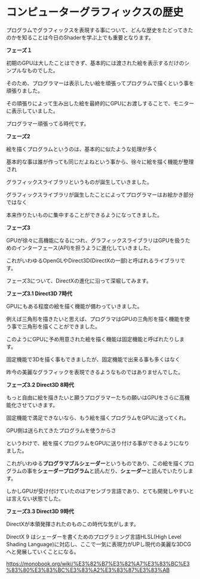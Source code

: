 # コンピューターグラフィックスの歴史

プログラムでグラフィックスを表現する事について、どんな歴史をたどってきたのかを知ることは今日のShaderを学ぶ上でも重要となります。





**フェーズ１**

初期のGPUは大したことはできず、基本的には渡された絵を表示するだけのシンプルなものでした。

そのため、プログラマーは表示したい絵を頑張ってプログラムで描くという事を頑張りました。

その頑張りによって生み出した絵を最終的にGPUにお渡しすることで、モニターに表示していました。

プログラマー頑張ってる時代です。



**フェーズ2**

絵を描くプログラムというのは、基本的に似たような処理が多く

基本的な事は誰が作っても同じだよねという事から、徐々に絵を描く機能が整理され

グラフィックスライブラリというものが誕生していきました。



グラフィックスライブラリが誕生したことによってプログラマーはお絵かき部分ではなく

本来作りたいものに集中することができるようになってきました。



**フェーズ3**

GPUが徐々に高機能になるにつれ、グラフィックスライブラリはGPUを扱うためのインターフェース(API)を担うように進化していきました。

これがいわゆるOpenGLやDirect3D(DirectXの一部)と呼ばれるライブラリです。

フェーズ3について、DirectXの進化に沿って深堀してみます。



**フェーズ3.1 Direct3D 7時代**

GPUにもある程度の絵を描く機能が備わっていきました。

例えば三角形を描きたいと思えば、プログラマはGPUの三角形を描く機能を使う事で三角形を描くことができました。

このようにGPUに予め用意された絵を描く機能は固定機能と呼ばれたりします。

固定機能で3Dを描く事もできましたが、固定機能で出来る事も多くはなく

昨今の美麗なグラフィックを表現できるようなものではありませんでした。



**フェーズ3.2 Direct3D 8時代**

もっと自由に絵を描きたいと願うプログラマーたちの願いはGPUをさらに高機能化させていきます。

固定機能で満足できないなら、もう絵を描くプログラムをGPUに送ってくれ。

GPU側は送られてきたプログラムを使うからさ



というわけで、絵を描くプログラムをGPUに送り付ける事ができるようになりました。

これがいわゆる**プログラマブルシェーダー**というものであり、この絵を描くプログラムの事を**シェーダープログラム**と読んだり、**シェーダー**と読んでいたりします。



しかしGPUが受け付けていたのはアセンブラ言語であり、とても開発しやすいとは言えない状態でした。



**フェーズ3.3 Direct3D 9時代**

DirectXが本領発揮されたのものこの時代な気がします。

DirectX 9 はシェーダーを書くためのプログラミング言語HLSL(High Level Shading Language)に対応し、ここで一気に表現力がUPし現代の美麗な3DCGへと発展していくことになる。



https://monobook.org/wiki/%E3%82%B7%E3%82%A7%E3%83%BC%E3%83%80%E3%83%BC%E3%83%A2%E3%83%87%E3%83%AB









